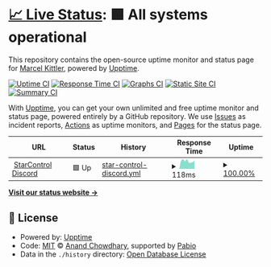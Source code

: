 # [📈 Live Status](https://maeHD666.github.io/starcontrol-monitoring): <!--live status--> **🟩 All systems operational**

This repository contains the open-source uptime monitor and status page for [Marcel Kittler](https://starcontrol.eu), powered by [Upptime](https://github.com/upptime/upptime).

[![Uptime CI](https://github.com/maeHD666/starcontrol-monitoring/workflows/Uptime%20CI/badge.svg)](https://github.com/maeHD666/starcontrol-monitoring/actions?query=workflow%3A%22Uptime+CI%22)
[![Response Time CI](https://github.com/maeHD666/starcontrol-monitoring/workflows/Response%20Time%20CI/badge.svg)](https://github.com/maeHD666/starcontrol-monitoring/actions?query=workflow%3A%22Response+Time+CI%22)
[![Graphs CI](https://github.com/maeHD666/starcontrol-monitoring/workflows/Graphs%20CI/badge.svg)](https://github.com/maeHD666/starcontrol-monitoring/actions?query=workflow%3A%22Graphs+CI%22)
[![Static Site CI](https://github.com/maeHD666/starcontrol-monitoring/workflows/Static%20Site%20CI/badge.svg)](https://github.com/maeHD666/starcontrol-monitoring/actions?query=workflow%3A%22Static+Site+CI%22)
[![Summary CI](https://github.com/maeHD666/starcontrol-monitoring/workflows/Summary%20CI/badge.svg)](https://github.com/maeHD666/starcontrol-monitoring/actions?query=workflow%3A%22Summary+CI%22)

With [Upptime](https://upptime.js.org), you can get your own unlimited and free uptime monitor and status page, powered entirely by a GitHub repository. We use [Issues](https://github.com/maeHD666/starcontrol-monitoring/issues) as incident reports, [Actions](https://github.com/maeHD666/starcontrol-monitoring/actions) as uptime monitors, and [Pages](https://maeHD666.github.io/starcontrol-monitoring) for the status page.

<!--start: status pages-->
<!-- This summary is generated by Upptime (https://github.com/upptime/upptime) -->
<!-- Do not edit this manually, your changes will be overwritten -->
<!-- prettier-ignore -->
| URL | Status | History | Response Time | Uptime |
| --- | ------ | ------- | ------------- | ------ |
| <img alt="" src="https://icons.duckduckgo.com/ip3/null.ico" height="13"> [StarControl Discord](45.81.235.72) | 🟩 Up | [star-control-discord.yml](https://github.com/maeHD666/starcontrol-monitoring/commits/HEAD/history/star-control-discord.yml) | <details><summary><img alt="Response time graph" src="./graphs/star-control-discord/response-time-week.png" height="20"> 118ms</summary><br><a href="https://maeHD666.github.io/starcontrol-monitoring/history/star-control-discord"><img alt="Response time 115" src="https://img.shields.io/endpoint?url=https%3A%2F%2Fraw.githubusercontent.com%2FmaeHD666%2Fstarcontrol-monitoring%2FHEAD%2Fapi%2Fstar-control-discord%2Fresponse-time.json"></a><br><a href="https://maeHD666.github.io/starcontrol-monitoring/history/star-control-discord"><img alt="24-hour response time 97" src="https://img.shields.io/endpoint?url=https%3A%2F%2Fraw.githubusercontent.com%2FmaeHD666%2Fstarcontrol-monitoring%2FHEAD%2Fapi%2Fstar-control-discord%2Fresponse-time-day.json"></a><br><a href="https://maeHD666.github.io/starcontrol-monitoring/history/star-control-discord"><img alt="7-day response time 118" src="https://img.shields.io/endpoint?url=https%3A%2F%2Fraw.githubusercontent.com%2FmaeHD666%2Fstarcontrol-monitoring%2FHEAD%2Fapi%2Fstar-control-discord%2Fresponse-time-week.json"></a><br><a href="https://maeHD666.github.io/starcontrol-monitoring/history/star-control-discord"><img alt="30-day response time 119" src="https://img.shields.io/endpoint?url=https%3A%2F%2Fraw.githubusercontent.com%2FmaeHD666%2Fstarcontrol-monitoring%2FHEAD%2Fapi%2Fstar-control-discord%2Fresponse-time-month.json"></a><br><a href="https://maeHD666.github.io/starcontrol-monitoring/history/star-control-discord"><img alt="1-year response time 115" src="https://img.shields.io/endpoint?url=https%3A%2F%2Fraw.githubusercontent.com%2FmaeHD666%2Fstarcontrol-monitoring%2FHEAD%2Fapi%2Fstar-control-discord%2Fresponse-time-year.json"></a></details> | <details><summary><a href="https://maeHD666.github.io/starcontrol-monitoring/history/star-control-discord">100.00%</a></summary><a href="https://maeHD666.github.io/starcontrol-monitoring/history/star-control-discord"><img alt="All-time uptime 99.98%" src="https://img.shields.io/endpoint?url=https%3A%2F%2Fraw.githubusercontent.com%2FmaeHD666%2Fstarcontrol-monitoring%2FHEAD%2Fapi%2Fstar-control-discord%2Fuptime.json"></a><br><a href="https://maeHD666.github.io/starcontrol-monitoring/history/star-control-discord"><img alt="24-hour uptime 100.00%" src="https://img.shields.io/endpoint?url=https%3A%2F%2Fraw.githubusercontent.com%2FmaeHD666%2Fstarcontrol-monitoring%2FHEAD%2Fapi%2Fstar-control-discord%2Fuptime-day.json"></a><br><a href="https://maeHD666.github.io/starcontrol-monitoring/history/star-control-discord"><img alt="7-day uptime 100.00%" src="https://img.shields.io/endpoint?url=https%3A%2F%2Fraw.githubusercontent.com%2FmaeHD666%2Fstarcontrol-monitoring%2FHEAD%2Fapi%2Fstar-control-discord%2Fuptime-week.json"></a><br><a href="https://maeHD666.github.io/starcontrol-monitoring/history/star-control-discord"><img alt="30-day uptime 100.00%" src="https://img.shields.io/endpoint?url=https%3A%2F%2Fraw.githubusercontent.com%2FmaeHD666%2Fstarcontrol-monitoring%2FHEAD%2Fapi%2Fstar-control-discord%2Fuptime-month.json"></a><br><a href="https://maeHD666.github.io/starcontrol-monitoring/history/star-control-discord"><img alt="1-year uptime 99.98%" src="https://img.shields.io/endpoint?url=https%3A%2F%2Fraw.githubusercontent.com%2FmaeHD666%2Fstarcontrol-monitoring%2FHEAD%2Fapi%2Fstar-control-discord%2Fuptime-year.json"></a></details>

<!--end: status pages-->

[**Visit our status website →**](https://maeHD666.github.io/starcontrol-monitoring)

## 📄 License

- Powered by: [Upptime](https://github.com/upptime/upptime)
- Code: [MIT](./LICENSE) © [Anand Chowdhary](https://anandchowdhary.com), supported by [Pabio](https://pabio.com)
- Data in the `./history` directory: [Open Database License](https://opendatacommons.org/licenses/odbl/1-0/)
